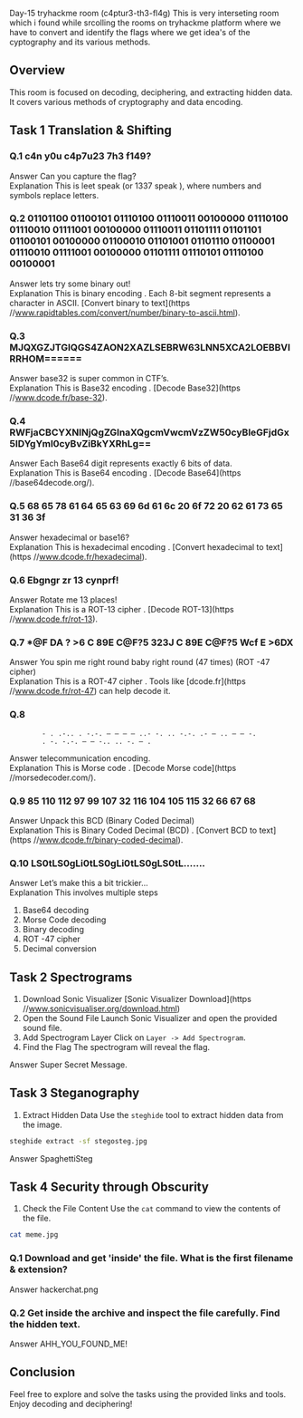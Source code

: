 Day-15 tryhackme room (c4ptur3-th3-fl4g)
This is very interseting room which i found while srcolling the rooms on tryhackme platform where we have to convert and identify the flags where we get idea's of the cyptography and its various methods. 
## Overview
This room is focused on decoding, deciphering, and extracting hidden data. It covers various methods of cryptography and data encoding.

## Task 1   Translation & Shifting

### Q.1 c4n y0u c4p7u23 7h3 f149?  
 Answer   Can you capture the flag?  
 Explanation   This is  leet speak (or  1337 speak ), where numbers and symbols replace letters. 

### Q.2 01101100 01100101 01110100 01110011 00100000 01110100 01110010 01111001 00100000 01110011 01101111 01101101 01100101 00100000 01100010 01101001 01101110 01100001 01110010 01111001 00100000 01101111 01110101 01110100 00100001   
 Answer   lets try some binary out!  
 Explanation   This is  binary encoding . Each 8-bit segment represents a character in ASCII. [Convert binary to text](https  //www.rapidtables.com/convert/number/binary-to-ascii.html).

### Q.3 MJQXGZJTGIQGS4ZAON2XAZLSEBRW63LNN5XCA2LOEBBVIRRHOM======  
 Answer   base32 is super common in CTF’s.  
 Explanation   This is  Base32 encoding . [Decode Base32](https  //www.dcode.fr/base-32).

### Q.4 RWFjaCBCYXNlNjQgZGlnaXQgcmVwcmVzZW50cyBleGFjdGx5IDYgYml0cyBvZiBkYXRhLg==  
 Answer   Each Base64 digit represents exactly 6 bits of data.  
 Explanation   This is  Base64 encoding . [Decode Base64](https  //base64decode.org/).

### Q.5 68 65 78 61 64 65 63 69 6d 61 6c 20 6f 72 20 62 61 73 65 31 36 3f  
 Answer   hexadecimal or base16?  
 Explanation   This is  hexadecimal encoding . [Convert hexadecimal to text](https  //www.dcode.fr/hexadecimal).

### Q.6 Ebgngr zr 13 cynprf!
 Answer   Rotate me 13 places!  
 Explanation   This is a  ROT-13 cipher . [Decode ROT-13](https  //www.dcode.fr/rot-13).

### Q.7 *@F DA  ? >6 C  89E C@F?5 323J C  89E C@F?5 Wcf E  >6DX  
 Answer   You spin me right round baby right round (47 times) (ROT -47 cipher)  
 Explanation   This is a  ROT-47 cipher . Tools like [dcode.fr](https  //www.dcode.fr/rot-47) can help decode it.

### Q.8 
```
        - . .-.. . -.-. — — — — ..- -. .. -.-. .- — .. — — -.
        . -. -.-. — — -.. .. -. — .
```
 Answer   telecommunication encoding.  
 Explanation   This is  Morse code . [Decode Morse code](https  //morsedecoder.com/).

### Q.9 85 110 112 97 99 107 32 116 104 105 115 32 66 67 68 
 Answer   Unpack this BCD (Binary Coded Decimal)  
 Explanation   This is  Binary Coded Decimal (BCD) . [Convert BCD to text](https  //www.dcode.fr/binary-coded-decimal).

### Q.10 LS0tLS0gLi0tLS0gLi0tLS0gLS0tL.......  
 Answer   Let’s make this a bit trickier…  
 Explanation   This involves multiple steps    
1.  Base64 decoding  
2.  Morse Code decoding  
3.  Binary decoding  
4.  ROT -47 cipher  
5.  Decimal conversion

## Task 2   Spectrograms

1.  Download Sonic Visualizer   [Sonic Visualizer Download](https  //www.sonicvisualiser.org/download.html)  
2.  Open the Sound File   Launch Sonic Visualizer and open the provided sound file.
3.  Add Spectrogram Layer   Click on `Layer -> Add Spectrogram`.  
4.  Find the Flag   The spectrogram will reveal the flag.

 Answer   Super Secret Message.

## Task 3   Steganography

1.  Extract Hidden Data   Use the `steghide` tool to extract hidden data from the image.
   ```bash
   steghide extract -sf stegosteg.jpg
   ```
 Answer   SpaghettiSteg

## Task 4   Security through Obscurity

1.  Check the File Content   Use the `cat` command to view the contents of the file.
   ```bash
   cat meme.jpg
   ```

### Q.1 Download and get 'inside' the file. What is the first filename & extension?
 Answer   hackerchat.png

### Q.2 Get inside the archive and inspect the file carefully. Find the hidden text.
 Answer   AHH_YOU_FOUND_ME!

## Conclusion

Feel free to explore and solve the tasks using the provided links and tools. Enjoy decoding and deciphering!
```
